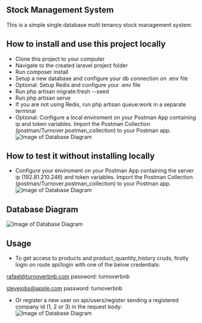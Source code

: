 

## Stock Management System

This is a simple single database multi tenancy stock management system.

## How to install and use this project locally

 - Clone this project to your computer
 - Navigate to the created laravel project folder
 - Run composer install
 - Setup a new database and configure your db connection on .env file
 - Optional: Setup Redis and configure your .env file
 - Run php artisan migrate:fresh --seed
 - Run php artisan serve
 - If you are not using Redis, run php artisan queue:work in a separate terminal
 - Optional: Configure a local enviroment on your Postman App containing ip and token variables. Import the Postman Collection (postman/Turnover.postman_collection) to your Postman app.
 ![Image of Database Diagram](https://i.ibb.co/qBBF9G1/postman-local-enviroment.jpg)

 
 ## How to test it without installing locally
 - Configure your enviroment on your Postman App containing the server ip (192.81.210.246) and token variables. Import the Postman Collection (postman/Turnover.postman_collection) to your Postman app.
 ![Image of Database Diagram](https://i.ibb.co/bX9Y19P/external-server-enviroment.jpg)

## Database Diagram

![Image of Database Diagram](https://i.ibb.co/25cym9V/db-diagram-stock-management.jpg)

## Usage

- To get access to products and product_quantity_history cruds, firstly login on route api/login with one of the below credentials:

rafael@turnoverbnb.com
password: turnoverbnb

stevejobs@apple.com
password: turnoverbnb

- Or register a new user on api/users/register sending a registered company id (1, 2 or 3) in the request body:
![Image of Database Diagram](https://i.ibb.co/7CpZGyV/register-user.jpg)

